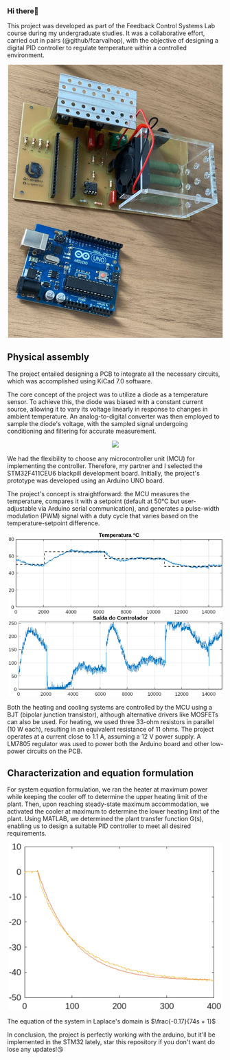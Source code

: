 
### Hi there👋

This project was developed as part of the Feedback Control Systems Lab course during my undergraduate studies. It was a collaborative effort, carried out in pairs (@github/fcarvalhop), with the objective of designing a digital PID controller to regulate temperature within a controlled environment.

<div align="center">
  <img src="https://github.com/luizpedrobt/FeedbackControlSystems_FinalProject/blob/main/images/8ec62bac-992b-421e-b064-076684428e57.jpeg" width="500">
</div>

## Physical assembly

The project entailed designing a PCB to integrate all the necessary circuits, which was accomplished using KiCad 7.0 software.

The core concept of the project was to utilize a diode as a temperature sensor. To achieve this, the diode was biased with a constant current source, allowing it to vary its voltage linearly in response to changes in ambient temperature. An analog-to-digital converter was then employed to sample the diode's voltage, with the sampled signal undergoing conditioning and filtering for accurate measurement.

<div align="center">
  <img src="https://github.com/luizpedrobt/FeedbackControlSystems_FinalProject/blob/main/images/esquemático.png" width="500">
</div>

We had the flexibility to choose any microcontroller unit (MCU) for implementing the controller. Therefore, my partner and I selected the STM32F411CEU6 blackpill development board. Initially, the project's prototype was developed using an Arduino UNO board.

The project's concept is straightforward: the MCU measures the temperature, compares it with a setpoint (default at 50°C but user-adjustable via Arduino serial communication), and generates a pulse-width modulation (PWM) signal with a duty cycle that varies based on the temperature-setpoint difference.

<div align="center">
  <img src="https://github.com/luizpedrobt/FeedbackControlSystems_FinalProject/blob/main/images/resposta_temperatura.png" width="500">
</div>

<div align="center">
  <img src="https://github.com/luizpedrobt/FeedbackControlSystems_FinalProject/blob/main/images/resposta_controlador.png" width="500">
</div>

Both the heating and cooling systems are controlled by the MCU using a BJT (bipolar junction transistor), although alternative drivers like MOSFETs can also be used. For heating, we used three 33-ohm resistors in parallel (10 W each), resulting in an equivalent resistance of 11 ohms. The project operates at a current close to 1.1 A, assuming a 12 V power supply. A LM7805 regulator was used to power both the Arduino board and other low-power circuits on the PCB.

## Characterization and equation formulation

For system equation formulation, we ran the heater at maximum power while keeping the cooler off to determine the upper heating limit of the plant. Then, upon reaching steady-state maximum accommodation, we activated the cooler at maximum to determine the lower heating limit of the plant. Using MATLAB, we determined the plant transfer function G(s), enabling us to design a suitable PID controller to meet all desired requirements.

<div align="center">
  <img src="https://github.com/luizpedrobt/FeedbackControlSystems_FinalProject/blob/main/images/planta.png" width="500">
</div>

The equation of the system in Laplace's domain is $`\frac{-0.17}{74s + 1}`$

In conclusion, the project is perfectly working with the arduino, but it'll be implemented in the STM32 lately, star this repository if you don't want do lose any updates!😘
